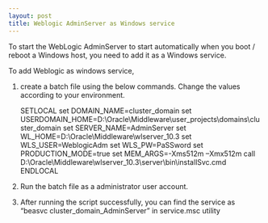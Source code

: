 ```yaml
---
layout: post
title: Weblogic AdminServer as Windows service
---
```

To start the WebLogic AdminServer to start automatically when you boot / reboot a Windows host, you need to add it as a Windows service.

To add Weblogic as windows service,

1. create a batch file using the below commands. Change the values according to your environment. 

    SETLOCAL
    set DOMAIN_NAME=cluster_domain
    set USERDOMAIN_HOME=D:\Oracle\Middleware\user_projects\domains\cluster_domain 
    set SERVER_NAME=AdminServer
    set WL_HOME=D:\Oracle\Middleware\wlserver_10.3
    set WLS_USER=WeblogicAdm
    set WLS_PW=PaSSword
    set PRODUCTION_MODE=true
    set MEM_ARGS=-Xms512m –Xmx512m
    call D:\Oracle\Middleware\wlserver_10.3\server\bin\installSvc.cmd
    ENDLOCAL

2. Run the batch file as a administrator user account.
3. After running the script successfully, you can find the service as “beasvc cluster_domain_AdminServer” in service.msc utility
